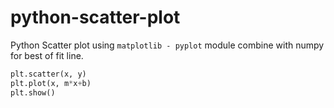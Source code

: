 # python-scatter-plot

Python Scatter plot using `matplotlib - pyplot` module combine with numpy for best of fit line.

```python
plt.scatter(x, y)
plt.plot(x, m*x+b)
plt.show()
```
